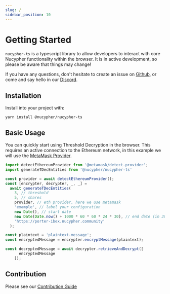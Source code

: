```yaml
---
slug: /
sidebar_position: 10
---
```


# Getting Started

`nucypher-ts` is a typescript library to allow developers to interact with core Nucypher functionality within the browser.
It is in active development, so please be aware that things may change!

If you have any questions, don't hesitate to create an issue on [Github](https://github.com/nucypher/nucypher-ts), or come and say hello in our [Discord](https://discord.gg/threshold).


## Installation

Install into your project with:
```
yarn install @nucypher/nucypher-ts
```

## Basic Usage

You can quickly start using Threshold Decryption in the browser.
This requires an active connection to the Ethereum network, in this example we will use the [MetaMask Provider](https://docs.metamask.io/guide/ethereum-provider.html).

```js
import detectEthereumProvider from '@metamask/detect-provider';
import generateTDecEntities from '@nucypher/nucypher-ts'

const provider = await detectEthereumProvider();
const [encrypter, decrypter, _, _] =
  await generateTDecEntities(
    3, // threshold
    5, // shares
    provider, // eth provider, here we use metamask
    'example', // label your configuration
    new Date(), // start date
    new Date(Date.now() + 1000 * 60 * 60 * 24 * 30), // end date (in 30 days)
    'https://porter-ibex.nucypher.community'
  );

const plaintext = 'plaintext-message';
const encryptedMessage = encrypter.encryptMessage(plaintext);

const decryptedMessage = await decrypter.retrieveAndDecrypt([
      encryptedMessage
    ]);
```

## Contribution

Please see our [Contribution Guide](./Contributing.md)